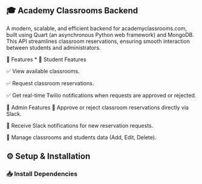 ## 🎓 Academy Classrooms Backend
A modern, scalable, and efficient backend for academyclassrooms.com, built using Quart (an asynchronous Python web framework) and MongoDB. This API streamlines classroom reservations, ensuring smooth interaction between students and administrators.

🚀 Features
*
📌 Student Features

✅ View available classrooms.

✅ Request classroom reservations.

✅ Get real-time Twilio notifications when requests are approved or rejected.


🔑 Admin Features
🔹 Approve or reject classroom reservations directly via Slack.

🔹 Receive Slack notifications for new reservation requests.

🔹 Manage classrooms and students data (Add, Edit, Delete).


## ⚙️ Setup & Installation

### 📥 Install Dependencies

